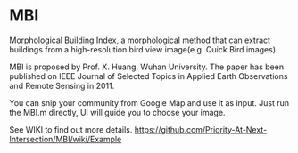 # MBI
Morphological Building Index, a morphological method that can extract buildings from a high-resolution bird view image(e.g. Quick Bird images). 

MBI is proposed by Prof. X. Huang, Wuhan University. 
The paper has been published on IEEE Journal of Selected Topics in Applied Earth Observations and Remote Sensing in 2011. 

You can snip your community from Google Map and use it as input. 
Just run the MBI.m directly, UI will guide you to choose your image.

See WIKI to find out more details.   https://github.com/Priority-At-Next-Intersection/MBI/wiki/Example
